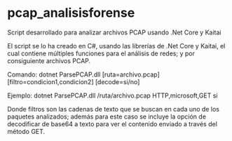 # pcap_analisisforense
Script desarrollado para analizar archivos PCAP usando .Net Core y Kaitai

El script se lo ha creado en C#, usando las librerías de .Net Core y Kaitai, el cual contiene múltiples funciones para el análisis de redes; y por consiguiente archivos PCAP.

Comando: dotnet ParsePCAP.dll [ruta=archivo.pcap] [filtro=condicion1,condicion2] [decode=si/no]

Ejemplo: dotnet ParsePCAP.dll /ruta/archivo.pcap HTTP,microsoft,GET si

Donde filtros son las cadenas de texto que se buscan en cada uno de los paquetes analizados; además para este caso se incluye la opción de decodificar de base64 a texto para ver el contenido enviado a través del método GET.
